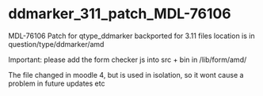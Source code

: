 # ddmarker_311_patch_MDL-76106
MDL-76106 Patch for qtype_ddmarker backported for 3.11
files location is in question/type/ddmarker/amd

Important: please add the form checker js into src + bin in /lib/form/amd/ 

The file changed in moodle 4, but is used in isolation, so it wont cause a problem in future updates etc 
